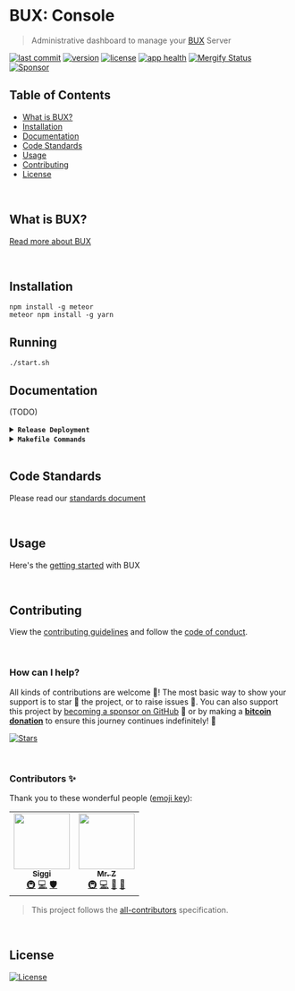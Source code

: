 # BUX: Console
> Administrative dashboard to manage your [BUX](https://getbux.io) Server

[![last commit](https://img.shields.io/github/last-commit/BuxOrg/bux-console.svg?style=flat)](https://github.com/BuxOrg/bux-console/commits/master)
[![version](https://img.shields.io/github/release-pre/BuxOrg/bux-console.svg?style=flat)](https://github.com/BuxOrg/bux-console/releases)
[![license](https://img.shields.io/badge/license-Open%20BSV-brightgreen.svg?style=flat)](/LICENSE)
[![app health](https://img.shields.io/website-up-down-green-red/https/getbux.io.svg?label=status&v=1)](https://getbux.io)
[![Mergify Status](https://img.shields.io/endpoint.svg?url=https://gh.mergify.io/badges/BuxOrg/bux-console&style=flat&v=3)](https://mergify.io)
[![Sponsor](https://img.shields.io/badge/sponsor-BuxOrg-181717.svg?logo=github&style=flat&v=1)](https://github.com/sponsors/BuxOrg)

## Table of Contents
- [What is BUX?](#what-is-bux)
- [Installation](#installation)
- [Documentation](#documentation)
- [Code Standards](#code-standards)
- [Usage](#usage)
- [Contributing](#contributing)
- [License](#license)

<br />

## What is BUX?
[Read more about BUX](https://getbux.io)

<br />

## Installation
```shell
npm install -g meteor
meteor npm install -g yarn
```

## Running
```shell
./start.sh
```

## Documentation
(TODO)

<details>
<summary><strong><code>Release Deployment</code></strong></summary>
<br/>

[goreleaser](https://github.com/goreleaser/goreleaser) for easy binary or library deployment to Github and can be installed via: `brew install goreleaser`.

The [.goreleaser.yml](.goreleaser.yml) file is used to configure [goreleaser](https://github.com/goreleaser/goreleaser).

Use `make release-snap` to create a snapshot version of the release, and finally `make release` to ship to production.
</details>

<details>
<summary><strong><code>Makefile Commands</code></strong></summary>
<br/>

View all `makefile` commands
```shell script
make help
```

List of all current commands:
```text
clean                         Remove previous builds and any test cache data
help                          Show this help message
install-all-contributors      Installs all contributors locally
release                       Full production release (creates release in Github)
release-snap                  Test the full release (build binaries)
release-test                  Full production test release (everything except deploy)
replace-version               Replaces the version in HTML/JS (pre-deploy)
tag                           Generate a new tag and push (tag version=0.0.0)
tag-remove                    Remove a tag if found (tag-remove version=0.0.0)
tag-update                    Update an existing tag to current commit (tag-update version=0.0.0)
update-contributors           Regenerates the contributors html/list
```
</details>

<br />

## Code Standards
Please read our [standards document](.github/CODE_STANDARDS.md)

<br />

## Usage
Here's the [getting started](https://getbux.io) with BUX

<br />


## Contributing
View the [contributing guidelines](.github/CONTRIBUTING.md) and follow the [code of conduct](.github/CODE_OF_CONDUCT.md).

<br/>

### How can I help?
All kinds of contributions are welcome :raised_hands:!
The most basic way to show your support is to star :star2: the project, or to raise issues :speech_balloon:.
You can also support this project by [becoming a sponsor on GitHub](https://github.com/sponsors/BuxOrg) :clap:
or by making a [**bitcoin donation**](https://getbux.io/#sponsor?utm_source=github&utm_medium=sponsor-link&utm_campaign=bux-console&utm_term=bux-console&utm_content=bux-console) to ensure this journey continues indefinitely! :rocket:

[![Stars](https://img.shields.io/github/stars/BuxOrg/bux-console?label=Please%20like%20us&style=social&v=2)](https://github.com/BuxOrg/bux-console/stargazers)

<br/>

### Contributors ✨
Thank you to these wonderful people ([emoji key](https://allcontributors.org/docs/en/emoji-key)):

<!-- ALL-CONTRIBUTORS-LIST:START - Do not remove or modify this section -->
<!-- prettier-ignore-start -->
<!-- markdownlint-disable -->
<table>
  <tr>
    <td align="center"><a href="https://github.com/icellan"><img src="https://avatars.githubusercontent.com/u/4411176?v=4?s=100" width="100px;" alt=""/><br /><sub><b>Siggi</b></sub></a><br /><a href="#infra-icellan" title="Infrastructure (Hosting, Build-Tools, etc)">🚇</a> <a href="https://github.com/BuxOrg/bux-console/commits?author=icellan" title="Code">💻</a> <a href="#security-icellan" title="Security">🛡️</a></td>
    <td align="center"><a href="https://mrz1818.com"><img src="https://avatars.githubusercontent.com/u/3743002?v=4?s=100" width="100px;" alt=""/><br /><sub><b>Mr. Z</b></sub></a><br /><a href="#infra-mrz1836" title="Infrastructure (Hosting, Build-Tools, etc)">🚇</a> <a href="https://github.com/BuxOrg/bux-console/commits?author=mrz1836" title="Code">💻</a> <a href="#maintenance-mrz1836" title="Maintenance">🚧</a> <a href="#business-mrz1836" title="Business development">💼</a></td>
  </tr>
</table>

<!-- markdownlint-restore -->
<!-- prettier-ignore-end -->

<!-- ALL-CONTRIBUTORS-LIST:END -->

> This project follows the [all-contributors](https://github.com/all-contributors/all-contributors) specification.

<br />

## License
[![License](https://img.shields.io/badge/license-Open%20BSV-brightgreen.svg?style=flat)](/LICENSE)
